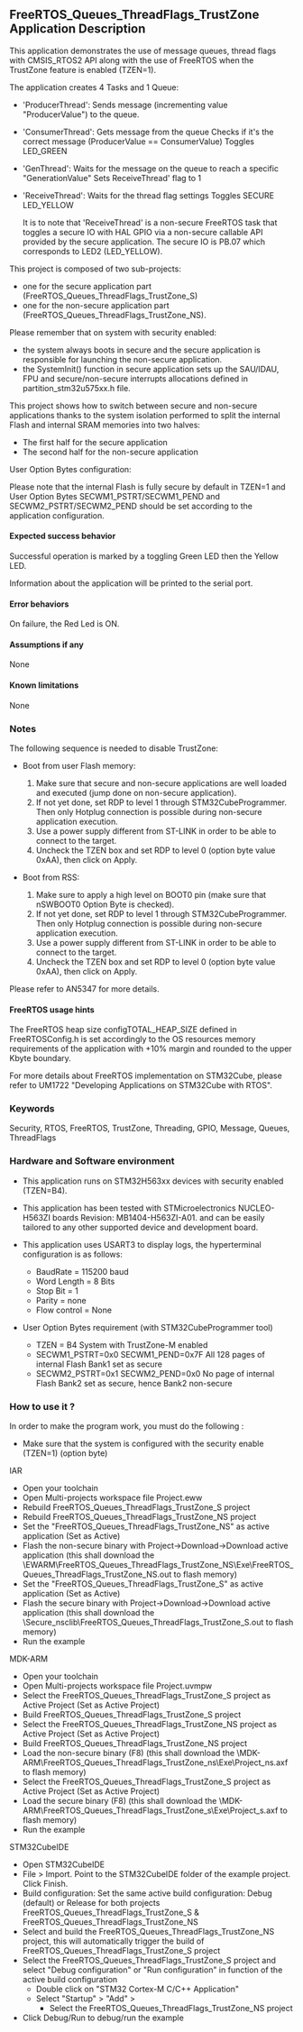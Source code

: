 
## <b>FreeRTOS_Queues_ThreadFlags_TrustZone Application Description</b>

This application demonstrates the use of message queues, thread flags with CMSIS_RTOS2 API along with the use of FreeRTOS when the TrustZone feature is enabled (TZEN=1).

The application creates 4 Tasks and 1 Queue:

  - 'ProducerThread': Sends message (incrementing value "ProducerValue") to the queue.

  - 'ConsumerThread': Gets message from the queue
                      Checks if it's the correct message (ProducerValue == ConsumerValue)
                      Toggles LED_GREEN

  - 'GenThread': Waits for the message on the queue to reach a specific "GenerationValue"
                 Sets ReceiveThread' flag to 1

  - 'ReceiveThread': Waits for the thread flag settings
                     Toggles SECURE LED_YELLOW

    It is to note that 'ReceiveThread' is a non-secure FreeRTOS task that toggles a secure IO with HAL GPIO via a non-secure callable API provided by the secure application.
    The secure IO is PB.07 which corresponds to LED2 (LED_YELLOW).

This project is composed of two sub-projects:

- one for the secure application part (FreeRTOS_Queues_ThreadFlags_TrustZone_S)
- one for the non-secure application part (FreeRTOS_Queues_ThreadFlags_TrustZone_NS).

Please remember that on system with security enabled:

- the system always boots in secure and the secure application is responsible for launching the non-secure application.
- the SystemInit() function in secure application sets up the SAU/IDAU, FPU and secure/non-secure interrupts allocations defined in partition_stm32u575xx.h file.

This project shows how to switch between secure and non-secure applications thanks to the system isolation performed to split the internal Flash and internal SRAM memories into two halves:

 - The first half for the secure application
 - The second half for the non-secure application

User Option Bytes configuration:

Please note that the internal Flash is fully secure by default in TZEN=1 and User Option Bytes SECWM1_PSTRT/SECWM1_PEND and SECWM2_PSTRT/SECWM2_PEND should be set according to the application configuration.

#### <b>Expected success behavior</b>

Successful operation is marked by a toggling Green LED then the Yellow LED.

Information about the application will be printed to the serial port.

#### <b>Error behaviors</b>

On failure, the Red Led is ON.

#### <b>Assumptions if any</b>
None

#### <b>Known limitations</b>
None

### <b>Notes</b>
The following sequence is needed to disable TrustZone:

  - Boot from user Flash memory:
  
    1. Make sure that secure and non-secure applications are well loaded and executed (jump done on non-secure application).
    2. If not yet done, set RDP to level 1 through STM32CubeProgrammer. Then only Hotplug connection is possible during non-secure application execution.
    3. Use a power supply different from ST-LINK in order to be able to connect to the target.
    4. Uncheck the TZEN box and set RDP to level 0 (option byte value 0xAA), then click on Apply.

  - Boot from RSS:
  
    1. Make sure to apply a high level on BOOT0 pin (make sure that nSWBOOT0 Option Byte is checked).
    2. If not yet done, set RDP to level 1 through STM32CubeProgrammer. Then only Hotplug connection is possible during non-secure application execution.
    3. Use a power supply different from ST-LINK in order to be able to connect to the target.
    4. Uncheck the TZEN box and set RDP to level 0 (option byte value 0xAA), then click on Apply.

Please refer to AN5347 for more details.

#### <b>FreeRTOS usage hints</b>
The FreeRTOS heap size configTOTAL_HEAP_SIZE defined in FreeRTOSConfig.h is set accordingly to the
OS resources memory requirements of the application with +10% margin and rounded to the upper Kbyte boundary.

For more details about FreeRTOS implementation on STM32Cube, please refer to UM1722 "Developing Applications
on STM32Cube with RTOS".

### <b>Keywords</b>

Security, RTOS, FreeRTOS, TrustZone, Threading, GPIO, Message, Queues, ThreadFlags

### <b>Hardware and Software environment</b>

  - This application runs on STM32H563xx devices with security enabled (TZEN=B4).
  - This application has been tested with STMicroelectronics NUCLEO-H563ZI boards Revision: MB1404-H563ZI-A01.
    and can be easily tailored to any other supported device and development board.

  - This application uses USART3 to display logs, the hyperterminal configuration is as follows:

      - BaudRate = 115200 baud
      - Word Length = 8 Bits
      - Stop Bit = 1
      - Parity = none
      - Flow control = None

  - User Option Bytes requirement (with STM32CubeProgrammer tool)

      - TZEN = B4                           System with TrustZone-M enabled
      - SECWM1_PSTRT=0x0  SECWM1_PEND=0x7F  All 128 pages of internal Flash Bank1 set as secure
      - SECWM2_PSTRT=0x1  SECWM2_PEND=0x0   No page of internal Flash Bank2 set as secure, hence Bank2 non-secure


### <b>How to use it ?</b>

In order to make the program work, you must do the following :

 - Make sure that the system is configured with the security enable (TZEN=1) (option byte)

IAR

 - Open your toolchain
 - Open Multi-projects workspace file Project.eww
 - Rebuild FreeRTOS_Queues_ThreadFlags_TrustZone_S project
 - Rebuild FreeRTOS_Queues_ThreadFlags_TrustZone_NS project
 - Set the "FreeRTOS_Queues_ThreadFlags_TrustZone_NS" as active application (Set as Active)
 - Flash the non-secure binary with Project->Download->Download active application
   (this shall download the \EWARM\FreeRTOS_Queues_ThreadFlags_TrustZone_NS\Exe\FreeRTOS_Queues_ThreadFlags_TrustZone_NS.out to flash memory)
 - Set the "FreeRTOS_Queues_ThreadFlags_TrustZone_S" as active application (Set as Active)
 - Flash the secure binary with Project->Download->Download active application
   (this shall download the \Secure_nsclib\FreeRTOS_Queues_ThreadFlags_TrustZone_S.out to flash memory)
 - Run the example


MDK-ARM

 - Open your toolchain
 - Open Multi-projects workspace file Project.uvmpw
 - Select the FreeRTOS_Queues_ThreadFlags_TrustZone_S project as Active Project (Set as Active Project)
 - Build FreeRTOS_Queues_ThreadFlags_TrustZone_S project
 - Select the FreeRTOS_Queues_ThreadFlags_TrustZone_NS project as Active Project (Set as Active Project)
 - Build FreeRTOS_Queues_ThreadFlags_TrustZone_NS project
 - Load the non-secure binary (F8)
   (this shall download the \MDK-ARM\FreeRTOS_Queues_ThreadFlags_TrustZone_ns\Exe\Project_ns.axf to flash memory)
 - Select the FreeRTOS_Queues_ThreadFlags_TrustZone_S project as Active Project (Set as Active Project)
 - Load the secure binary (F8)
   (this shall download the \MDK-ARM\FreeRTOS_Queues_ThreadFlags_TrustZone_s\Exe\Project_s.axf to flash memory)
 - Run the example


STM32CubeIDE

 - Open STM32CubeIDE
 - File > Import. Point to the STM32CubeIDE folder of the example project. Click Finish.
 - Build configuration: Set the same active build configuration: Debug (default) or Release for both projects FreeRTOS_Queues_ThreadFlags_TrustZone_S & FreeRTOS_Queues_ThreadFlags_TrustZone_NS
 - Select and build the FreeRTOS_Queues_ThreadFlags_TrustZone_NS project, this will automatically trigger the build of FreeRTOS_Queues_ThreadFlags_TrustZone_S project
 - Select the FreeRTOS_Queues_ThreadFlags_TrustZone_S project and select "Debug configuration" or "Run configuration" in function of the active build configuration
   - Double click on "STM32 Cortex-M C/C++ Application"
   - Select  "Startup" >  "Add" >
     - Select the FreeRTOS_Queues_ThreadFlags_TrustZone_NS project
 - Click Debug/Run to debug/run the example
